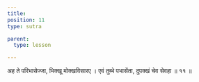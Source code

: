 ```yaml
---
title: 
position: 11
type: sutra

parent:
  type: lesson

---
```


अह ते परिभासेज्जा, भिक्खू मोक्खविसारए । 
एवं तुब्भे पभासेंता, दुपक्खं चेव सेवहा ॥ ११ ॥